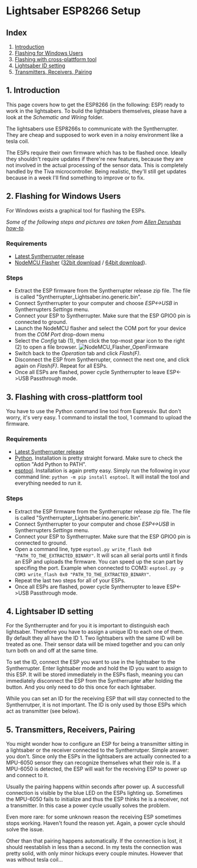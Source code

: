 # Lightsaber ESP8266 Setup

## Index
1. [Introduction](#introduction)
1. [Flashing for Windows Users](#flashing-for-windows-users)
1. [Flashing with cross-plattform tool](#flashing-with-cross-plattform-tool)
1. [Lightsaber ID setting](#lightsaber-id-setting)
1. [Transmitters, Receivers, Pairing](#transmitters-receivers-pairing)

## 1. Introduction
This page covers how to get the ESP8266 (in the following: ESP) ready to work in the lightsabers. To build the lightsabers themselves, please have a look at the *Schematic and Wiring* folder.

The lightsabers use ESP8266s to communicate with the Syntherrupter. They are cheap and supposed to work even in a noisy environment like a tesla coil. 

The ESPs require their own firmware which has to be flashed once. Ideally they shouldn't require updates if there're new features, because they are not involved in the actual processing of the sensor data. This is completely handled by the Tiva microcontroller. Being realistic, they'll still get updates because in a week I'll find something to improve or to fix. 

## 2. Flashing for Windows Users
For Windows exists a graphical tool for flashing the ESPs. 

*Some of the following steps and pictures are taken from [Allen Derushas how-to](https://github.com/aderusha/HASwitchPlate/blob/master/Documentation/01_Arduino_Sketch.md).*

### Requirements
* [Latest Syntherrupter release](https://github.com/MMMZZZZ/Syntherrupter/releases/)
* [NodeMCU Flasher](https://github.com/nodemcu/nodemcu-flasher/) ([32bit download](https://github.com/nodemcu/nodemcu-flasher/raw/master/Win32/Release/ESP8266Flasher.exe) / [64bit download](https://github.com/nodemcu/nodemcu-flasher/raw/master/Win64/Release/ESP8266Flasher.exe)). 

### Steps
* Extract the ESP firmware from the Syntherrupter release zip file. The file is called "Syntherrupter_Lightsaber.ino.generic.bin". 
* Connect Syntherrupter to your computer and choose *ESP<->USB* in Syntherrupters *Settings* menu. 
* Connect your ESP to Syntherrupter. Make sure that the ESP GPIO0 pin is connected to ground.
* Launch the NodeMCU flasher and select the COM port for your device from the *COM Port* drop-down menu
* Select the *Config* tab (1), then click the top-most gear icon to the right (2) to open a file browser. ![NodeMCU_Flasher_OpenFirmware](https://github.com/aderusha/HASwitchPlate/blob/master/Documentation/Images/NodeMCU_Flasher_OpenFirmware.png?raw=true) 
* Switch back to the *Operation* tab and click *Flash(F)*.
* Disconnect the ESP from Syntherrupter, connect the next one, and click again on *Flash(F)*. Repeat for all ESPs.
* Once all ESPs are flashed, power cycle Syntherrupter to leave ESP<->USB Passthrough mode. 

## 3. Flashing with cross-plattform tool
You have to use the Python command line tool from Espressiv. But don't worry, it's very easy. 1 command to install the tool, 1 command to upload the firmware.

### Requirements
* [Latest Syntherrupter release](https://github.com/MMMZZZZ/Syntherrupter/releases/)
* [Python](https://www.python.org/downloads/). Installation is pretty straight forward. Make sure to check the option "Add Python to PATH". 
* [esptool](https://github.com/espressif/esptool). Installation is again pretty easy. Simply run the following in your command line: `python -m pip install esptool`. It will install the tool and everything needed to run it. 

### Steps
* Extract the ESP firmware from the Syntherrupter release zip file. The file is called "Syntherrupter_Lightsaber.ino.generic.bin". 
* Connect Syntherrupter to your computer and chose *ESP<->USB* in Syntherrupters *Settings* menu. 
* Connect your ESP to Syntherrupter. Make sure that the ESP GPIO0 pin is connected to ground. 
* Open a command line, type `esptool.py write_flash 0x0 "PATH_TO_THE_EXTRACTED_BINARY"`. It will scan all serial ports until it finds an ESP and uploads the firmware. You can speed up the scan part by specifing the port. Example when connected to COM3: `esptool.py -p COM3 write_flash 0x0 "PATH_TO_THE_EXTRACTED_BINARY"`.
* Repeat the last two steps for all of your ESPs.
* Once all ESPs are flashed, power cycle Syntherrupter to leave ESP<->USB Passthrough mode. 

## 4. Lightsaber ID setting
For the Syntherrupter and for you it is important to distinguish each lightsaber. Therefore you have to assign a unique ID to each one of them. By default they all have the ID 1. Two lightsabers with the same ID will be treated as one. Their sensor data will be mixed together and you can only turn both on and off at the same time. 

To set the ID, connect the ESP you want to use in the lightsaber to the Syntherrupter. Enter lightsaber mode and hold the ID you want to assign to this ESP. It will be stored immediately in the ESPs flash, meaning you can immediately disconnect the ESP from the Syntherrupter after holding the button. And you only need to do this once for each lightsaber. 

While you can set an ID for the receiving ESP that will stay connected to the Syntherrutper, it is not important. The ID is only used by those ESPs which act as transmitter (see below).

## 5. Transmitters, Receivers, Pairing
You might wonder how to configure an ESP for being a transmitter sitting in a lightsaber or the receiver connected to the Syntherrutper. Simple answer: you don't. Since only the ESPs in the lightsabers are actually connected to a MPU-6050 sensor they can recognize themselves what their role is. If a MPU-6050 is detected, the ESP will wait for the receiving ESP to power up and connect to it. 

Usually the pairing happens within seconds after power up. A successfull connection is visible by the blue LED on the ESPs lighting up. Sometimes the MPU-6050 fails to initialize and thus the ESP thinks he is a receiver, not a transmitter. In this case a power cycle usually solves the problem. 

Even more rare: for some unknown reason the receiving ESP sometimes stops working. Haven't found the reason yet. Again, a power cycle should solve the issue. 

Other than that pairing happens automatically. If the connection is lost, it should reestablish in less than a second. In my tests the connection was pretty solid, with only minor hickups every couple minutes. However that was without tesla coil... 
